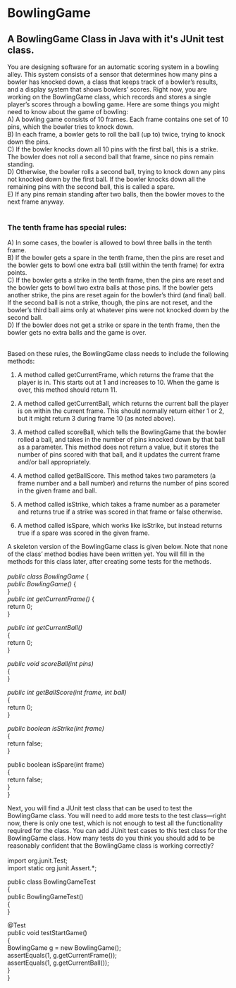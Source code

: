 # BowlingGame
<h2> A BowlingGame Class in Java with it's JUnit test class. </h2>

You are designing software for an automatic scoring system in a bowling alley. This
system consists of a sensor that determines how many pins a bowler has knocked
down, a class that keeps track of a bowler’s results, and a display system that shows
bowlers’ scores. Right now, you are working on the BowlingGame class, which
records and stores a single player’s scores through a bowling game.
Here are some things you might need to know about the game of bowling: <br>
A) A bowling game consists of 10 frames. Each frame contains one set of 10 pins,
which the bowler tries to knock down. <br>
B) In each frame, a bowler gets to roll the ball (up to) twice, trying to knock down the
pins.<br>
C) If the bowler knocks down all 10 pins with the first ball, this is a strike. The
bowler does not roll a second ball that frame, since no pins remain standing.<br>
D) Otherwise, the bowler rolls a second ball, trying to knock down any pins not
knocked down by the first ball. If the bowler knocks down all the remaining pins
with the second ball, this is called a spare.<br>
E) If any pins remain standing after two balls, then the bowler moves to the next
frame anyway.<br> <br>

<h3>The tenth frame has special rules:</h3>
A) In some cases, the bowler is allowed to bowl three balls in the tenth frame.<br>
B) If the bowler gets a spare in the tenth frame, then the pins are reset and the
bowler gets to bowl one extra ball (still within the tenth frame) for extra points.<br>
C) If the bowler gets a strike in the tenth frame, then the pins are reset and the
bowler gets to bowl two extra balls at those pins. If the bowler gets another
strike, the pins are reset again for the bowler’s third (and final) ball. If the
second ball is not a strike, though, the pins are not reset, and the bowler’s third
ball aims only at whatever pins were not knocked down by the second ball.<br>
D) If the bowler does not get a strike or spare in the tenth frame, then the bowler
gets no extra balls and the game is over.<br><br>

Based on these rules, the BowlingGame class needs to include the following methods:
1) A method called getCurrentFrame, which returns the frame that the player is in.
This starts out at 1 and increases to 10. When the game is over, this method should
return 11.

2) A method called getCurrentBall, which returns the current ball the player is on
within the current frame. This should normally return either 1 or 2, but it might
return 3 during frame 10 (as noted above).

3) A method called scoreBall, which tells the BowlingGame that the bowler rolled a
ball, and takes in the number of pins knocked down by that ball as a parameter.
This method does not return a value, but it stores the number of pins scored with
that ball, and it updates the current frame and/or ball appropriately.

4) A method called getBallScore. This method takes two parameters (a frame number
and a ball number) and returns the number of pins scored in the given frame and
ball.

5) A method called isStrike, which takes a frame number as a parameter and returns
true if a strike was scored in that frame or false otherwise.

6) A method called isSpare, which works like isStrike, but instead returns true if a
spare was scored in the given frame.

A skeleton version of the BowlingGame class is given below. Note that none of the
class’ method bodies have been written yet. You will fill in the methods for this class
later, after creating some tests for the methods.
<br><br>
<i>public class BowlingGame</i>
{<br>
<i>public BowlingGame()</i>
{<br>
}
<br>
<i>public int getCurrentFrame()</i>
{<br>
return 0;<br>
}<br>

<i>public int getCurrentBall()<br></i>
{<br>
return 0;<br>
}<br>

<i>public void scoreBall(int pins)<br></i>
{<br>
}<br>

<i>public int getBallScore(int frame, int ball)<br></i>
{<br>
return 0;<br>
}<br>

<i>public boolean isStrike(int frame)<br></i>
{<br>
return false;<br>
}<br>

</i>public boolean isSpare(int frame)<br></i>
{<br>
return false;<br>
}<br>
}<br>

Next, you will find a JUnit test class that can be used to test the BowlingGame class.
You will need to add more tests to the test class—right now, there is only one test,
which is not enough to test all the functionality required for the class.
You can add JUnit test cases to this test class for the BowlingGame class. How many
tests do you think you should add to be reasonably confident that the BowlingGame
class is working correctly? 
<br><br>
import org.junit.Test;<br>
import static org.junit.Assert.*;<br>

public class BowlingGameTest<br>
{<br>
public BowlingGameTest()<br>
{<br>
}<br>

@Test<br>
public void testStartGame()<br>
{<br>
BowlingGame g = new BowlingGame();<br>
assertEquals(1, g.getCurrentFrame());<br>
assertEquals(1, g.getCurrentBall());<br>
}<br>
}<br>

